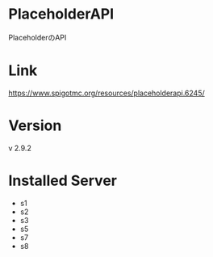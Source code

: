 # PlaceholderAPI
PlaceholderのAPI

# Link
https://www.spigotmc.org/resources/placeholderapi.6245/

# Version
v 2.9.2

# Installed Server
- s1
- s2
- s3
- s5
- s7
- s8
